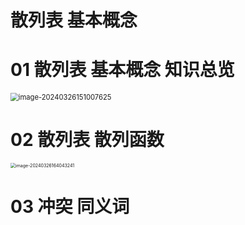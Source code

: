 # 散列表 基本概念



# 01 散列表 基本概念 知识总览

<img src="https://cvp.oss-cn-shanghai.aliyuncs.com/picgo/202403261510700.png" alt="image-20240326151007625" style="zoom: 80%;" />



# 02 散列表 散列函数

<img src="https://cvp.oss-cn-shanghai.aliyuncs.com/picgo/202403261640577.png" alt="image-20240326164043241" style="zoom:50%;" />



# 03 冲突 同义词
